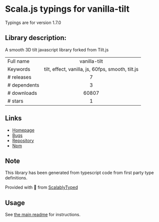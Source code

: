 
# Scala.js typings for vanilla-tilt

Typings are for version 1.7.0

## Library description:
A smooth 3D tilt javascript library forked from Tilt.js

|                    |                 |
| ------------------ | :-------------: |
| Full name          | vanilla-tilt |
| Keywords           | tilt, effect, vanilla, js, 60fps, smooth, tilt.js |
| # releases         | 7 |
| # dependents       | 3 |
| # downloads        | 60807 |
| # stars            | 1 |

## Links
- [Homepage](https://github.com/micku7zu/vanilla-tilt.js#readme)
- [Bugs](https://github.com/micku7zu/vanilla-tilt.js/issues)
- [Repository](https://github.com/micku7zu/vanilla-tilt.js)
- [Npm](https://www.npmjs.com/package/vanilla-tilt)
    


## Note
This library has been generated from typescript code from first party type definitions.

Provided with :purple_heart: from [ScalablyTyped](https://github.com/oyvindberg/ScalablyTyped)

## Usage
See [the main readme](../../readme.md) for instructions.


